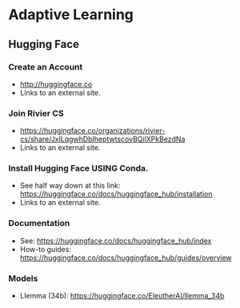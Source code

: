 # Adaptive Learning

## Hugging Face

### Create an Account
- http://huggingface.co 
- Links to an external site.

### Join Rivier CS
- https://huggingface.co/organizations/rivier-cs/share/JxILqgwhDbIheptwtscovBQilXPkBezdNa 
- Links to an external site.

### Install Hugging Face USING Conda.
- See half way down at this link: https://huggingface.co/docs/huggingface_hub/installation 
- Links to an external site.

### Documentation
- See: https://huggingface.co/docs/huggingface_hub/index 
- How-to guides: https://huggingface.co/docs/huggingface_hub/guides/overview

### Models
- Llemma (34b): https://huggingface.co/EleutherAI/llemma_34b 